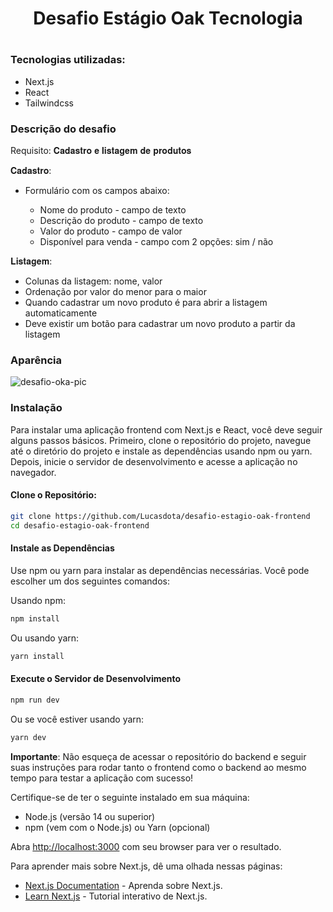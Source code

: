 <h1 align="center">
  Desafio Estágio Oak Tecnologia
<h1/>

### Tecnologias utilizadas:
- Next.js
- React
- Tailwindcss

### Descrição do desafio
Requisito: 𝐂𝐚𝐝𝐚𝐬𝐭𝐫𝐨 𝐞 𝐥𝐢𝐬𝐭𝐚𝐠𝐞𝐦 𝐝𝐞 𝐩𝐫𝐨𝐝𝐮𝐭𝐨𝐬

𝐂𝐚𝐝𝐚𝐬𝐭𝐫𝐨:

- Formulário com os campos abaixo:

  - Nome do produto - campo de texto
  - Descrição do produto - campo de texto
  - Valor do produto - campo de valor
  - Disponível para venda - campo com 2 opções: sim / não

𝐋𝐢𝐬𝐭𝐚𝐠𝐞𝐦:

- Colunas da listagem: nome, valor
- Ordenação por valor do menor para o maior
- Quando cadastrar um novo produto é para abrir a listagem automaticamente
- Deve existir um botão para cadastrar um novo produto a partir da listagem

### Aparência
![desafio-oka-pic](https://github.com/user-attachments/assets/37d47214-fd1e-40c7-b90c-0c83db33b50c)

### Instalação

Para instalar uma aplicação frontend com Next.js e React, você deve seguir alguns passos básicos. Primeiro, clone o repositório do projeto, navegue até o diretório do projeto e instale as dependências usando npm ou yarn. Depois, inicie o servidor de desenvolvimento e acesse a aplicação no navegador.

#### Clone o Repositório:
```bash
git clone https://github.com/Lucasdota/desafio-estagio-oak-frontend
cd desafio-estagio-oak-frontend
```

#### Instale as Dependências 
Use npm ou yarn para instalar as dependências necessárias. 
Você pode escolher um dos seguintes comandos:

Usando npm:

```bash
npm install
```

Ou usando yarn:
```bash
yarn install
```

#### Execute o Servidor de Desenvolvimento
```bash
npm run dev
```

Ou se você estiver usando yarn:
```bash
yarn dev
```

**Importante**: Não esqueça de acessar o repositório do backend e seguir suas instruções para rodar tanto o frontend como o backend ao mesmo tempo para testar a aplicação com sucesso!

Certifique-se de ter o seguinte instalado em sua máquina:

- Node.js (versão 14 ou superior)
- npm (vem com o Node.js) ou Yarn (opcional)

Abra [http://localhost:3000](http://localhost:3000) com seu browser para ver o resultado.

Para aprender mais sobre Next.js, dê uma olhada nessas páginas:

- [Next.js Documentation](https://nextjs.org/docs) - Aprenda sobre Next.js.
- [Learn Next.js](https://nextjs.org/learn) - Tutorial interativo de Next.js.
